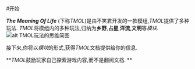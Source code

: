 #开始

***The Meaning Of Life*** (下称*TMOL*)是由不笑君开发的一款模组,*TMOL*提供了多种玩法.
*TMOL*将模组内的多种玩法,归纳为**乡野**,**占星**,**洋流**,**文明**等*模块*.
![alt TMOL玩法的思维简图](https://s2.ax1x.com/2020/02/05/1sqU5F.png "TMOL玩法的思维简图")

接下来,你将以*模块*的形式,获得*TMOL*文档提供给你的信息.

***TMOL*鼓励玩家自己探索游戏内容,而不是翻阅文档. **
